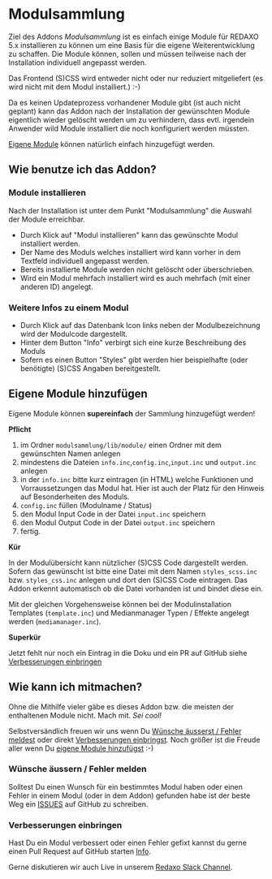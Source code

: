 # Modulsammlung

Ziel des Addons *Modulsammlung* ist es einfach einige Module für REDAXO 5.x installieren zu können um eine Basis für die eigene Weiterentwicklung zu schaffen. Die Module können, sollen und müssen teilweise nach der Installation individuell angepasst werden.

Das Frontend (S)CSS wird entweder nicht oder nur reduziert mitgeliefert (es wird nicht mit dem Modul installiert.) :-)

Da es keinen Updateprozess vorhandener Module gibt (ist auch nicht geplant) kann das Addon nach der Installation der gewünschten Module eigentlich wieder gelöscht werden um zu verhindern, dass evtl. irgendein Anwender wild Module installiert die noch konfiguriert werden müssten.

[Eigene Module](#eigenemodule) können natürlich einfach hinzugefügt werden.


## Wie benutze ich das Addon?

### Module installieren

Nach der Installation ist unter dem Punkt "Modulsammlung" die Auswahl der Module erreichbar.

* Durch Klick auf "Modul installieren" kann das gewünschte Modul installiert werden.
* Der Name des Moduls welches installiert wird kann vorher in dem Textfeld individuell angepasst werden.
* Bereits installierte Module werden nicht gelöscht oder überschrieben.
* Wird ein Modul mehrfach installiert wird es auch mehrfach (mit einer anderen ID) angelegt.

### Weitere Infos zu einem Modul

- Durch Klick auf das Datenbank Icon links neben der Modulbezeichnung wird der Modulcode dargestellt.
- Hinter dem Button "Info" verbirgt sich eine kurze Beschreibung des Moduls
- Sofern es einen Button "Styles" gibt werden hier beispielhafte (oder benötigte) (S)CSS Angaben bereitgestellt.


<a name="eigenemodule"></a>
## Eigene Module hinzufügen

Eigene Module können **supereinfach** der Sammlung hinzugefügt werden!

**Pflicht**

1. im Ordner `modulsammlung/lib/module/` einen Ordner mit dem gewünschten Namen anlegen
2. mindestens die Dateien `info.inc`,`config.inc`,`input.inc` und `output.inc` anlegen
3. in der `info.inc` bitte kurz eintragen (in HTML) welche Funktionen und Vorraussetzungen das Modul hat. Hier ist auch der Platz für den Hinweis auf Besonderheiten des Moduls.
4. `config.inc` füllen (Modulname / Status)
5. den Modul Input Code in der Datei `input.inc` speichern
6. den Modul Output Code in der Datei `output.inc` speichern
7. fertig.

**Kür**

In der Modulübersicht kann nützlicher (S)CSS Code dargestellt werden. Sofern das gewünscht ist bitte eine Datei mit dem Namen `styles_scss.inc` bzw. `styles_css.inc` anlegen und dort den (S)CSS Code eintragen. Das Addon erkennt automatisch ob die Datei vorhanden ist und bindet diese ein.

Mit der gleichen Vorgehensweise können bei der Modulinstallation Templates (`template.inc`) und Medianmanager Typen / Effekte angelegt werden (`mediamanager.inc`).

**Superkür**

Jetzt fehlt nur noch ein Eintrag in die Doku und ein PR auf GitHub siehe [Verbesserungen einbringen](#verbesserungen)


## Wie kann ich mitmachen?

Ohne die Mithilfe vieler gäbe es dieses Addon bzw. die meisten der enthaltenen Module nicht.
Mach mit. *Sei cool!*

Selbstversändlich freuen wir uns wenn Du [Wünsche äusserst / Fehler meldest](#wuensche_fehler) oder direkt [Verbesserungen einbringst](#verbesserungen). Noch größer ist die Freude aller wenn Du [eigene Module hinzufügst](#eigenemodule) :-)

<a name="wuensche_fehler"></a>
### Wünsche äussern / Fehler melden

Solltest Du einen Wunsch für ein bestimmtes Modul haben oder einen Fehler in einem Modul (oder in dem Addon) gefunden habe ist der beste Weg ein [ISSUES](https://github.com/FriendsOfREDAXO/Modulsammlung/issues) auf GitHub zu schreiben.

<a name="verbesserungen"></a>
### Verbesserungen einbringen

Hast Du ein Modul verbessert oder einen Fehler gefixt kannst du gerne einen Pull Request auf GitHub starten [Info](https://github.com/FriendsOfREDAXO/Info).

Gerne diskutieren wir auch Live in unserem [Redaxo Slack Channel](http://www.redaxo.org/slack/).
